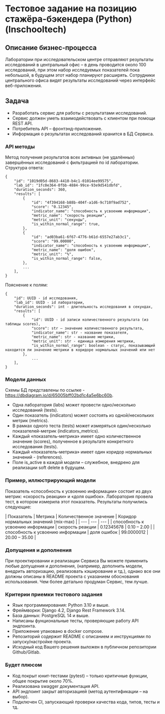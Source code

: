 # Тестовое задание на позицию стажёра-бэкендера (Python) (Inschooltech)

## Описание бизнес-процесса

Лаборатории при исследовательском центре отправляют результаты исследований в центральный офис – в день проводится около 100 исследований, при этом набор исследуемых показателей пока небольшой, в будущем этот набор планируют расширять.
Сотрудники центрального офиса видят результаты исследований через интерфейс веб-приложения.

## Задача

- Разработать сервис для работы с результатами исследований.
- Сервис должен уметь взаимодействовать с клиентом при помощи REST API.
- Потребитель API – фронтэнд-приложение.
- Информация о результатах исследований хранится в БД Сервиса.

### API методы
Метод получения результатов всех активных (не удалённых) завершённых исследований с фильтрацией по id лаборатории. Структура ответа:

```
{
    "id": "1019d05d-8683-4410-b4c1-01014ee99575",
    "lab_id": "1fc0e364-0fbb-4884-99ce-93e9d541dbfd",
    "duration_seconds": 360,
    "results": [
        {
            "id": "4f394168-b88b-404f-a1d6-9c710f9ad752",
            "score": "0.12345",
            "indicator_name": "способность к усвоению информации",
            "metric_name": "cкорость реакции",
            "metric_unit": "секунды",
            "is_within_normal_range": true,
        },
        {
            "id": "ad03ba61-6f67-4776-b61d-6557e27ab3c1",
            "score": "99.00000",
            "indicator_name": "cпособность к усвоению информации",
            "metric_name": "доля ошибок",
            "metric_unit": "%",
            "is_within_normal_range": false,
        },
		...
    ],
}
```

Пояснение к полям:
```
{
    "id": UUID - id исследования,
    "lab_id": UUID - id лаборатории,
    "duration_seconds": int - длительность исследования в секундах,
    "results": [
        {
            "id": UUID - id записи количественного результата (из таблицы scores),
            "score": str – значение количественного результата,
            "indicator_name": str - название показателя,
            "metric_name": str - название метрики,
            "metric_unit": str - единица измерения метрики,
            "is_within_normal_range": boolean - статус, показывающий находится ли значение метрики в коридоре нормальных значений или нет
        },
    		...
    ],
}
```

### Модели данных

Схемы БД представлены по ссылке - https://dbdiagram.io/d/65005bff02bd1c4a5e6bc60b.

- Одна лаборатория (labs) может провести одно/несколько исследований (tests).
- Один показатель (indicators) может состоять из одной/нескольких метрик (metrics).
- В рамках одного теста (tests) может измеряться один/несколько показателей-метрик (indicators_metrics).
- Каждый «показатель-метрика» имеет одно количественное значение (scores), полученное в результате конкретного исследования (tests).
- Каждый «показатель-метрика» имеет один коридор нормальных значений - (references).
- Поле is_active в каждой модели – служебное, внедрено для реализации soft delete в будущем.

### Пример, иллюстрирующий модели

Показатель «cпособность к усвоению информации» состоит из двух метрик: «скорость реакции» и «доля ошибок».
Лаборатория провела тест, в котором измерила этот показатель.
Результаты получились следующие:

| Показатель | Метрика | Количественное значение | Коридор нормальных значений (mix-max) |
| --- | --- | --- |
| cпособность к усвоению информации | скорость реакции | 0.12345678 | 0.10 – 2.00 |
| cпособность к усвоению информации | доля ошибок | 99.0000012 | 20.00 – 35.00 |

### Допущения и дополнения

При проектировании и реализации Сервиса Вы можете применить любые допущения и дополнения, (например, дополнить модели, внедрить авторизацию, реализовать кэширование и тд.), однако все они должны описаны в README проекта с указанием обоснования использования.
Чем более детально продуман Сервис, тем лучше.

### Критерии приемки тестового задания

- Язык программирования: Python 3.10 и выше.
- Фреймворки: Django 4.2, Django Rest Framework 3.14.
- База данных: PostgreSQL 14 и выше.
- Написаны фунциональные тесты, проверяющие работу API эндпоинта.
- Приложение упаковано в docker compose.
- Репозиторий содержит README с описанием и инструкциями по запуску/настройке проекта.
- Исходный код Вашего решения выложен в публичном репозитории Github/Gitlab.

### Будет плюсом

- Код покрыт юнит-тестами (pytest) – только критичные функции, общее покрытие около 70%.
- Реализована swagger документация API.
- API эндпоинт закрыт авторизацией (метод аутентификации – на выбор).
- Подключен CI, запускающий проверки качества кода, типов, тесты и тд.
